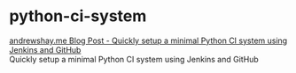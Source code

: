 # python-ci-system

[andrewshay.me Blog Post - Quickly setup a minimal Python CI system using Jenkins and GitHub](https://andrewshay.me/blog/quickly-setup-a-minimal-python-ci-system-using-jenkins-and-github/)  
Quickly setup a minimal Python CI system using Jenkins and GitHub
